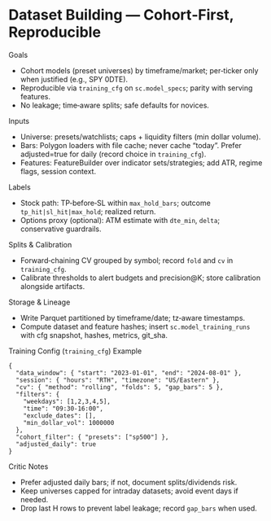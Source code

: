 # Dataset Building — Cohort‑First, Reproducible

Goals
- Cohort models (preset universes) by timeframe/market; per‑ticker only when justified (e.g., SPY 0DTE).
- Reproducible via `training_cfg` on `sc.model_specs`; parity with serving features.
- No leakage; time‑aware splits; safe defaults for novices.

Inputs
- Universe: presets/watchlists; caps + liquidity filters (min dollar volume).
- Bars: Polygon loaders with file cache; never cache “today”. Prefer adjusted=true for daily (record choice in `training_cfg`).
- Features: FeatureBuilder over indicator sets/strategies; add ATR, regime flags, session context.

Labels
- Stock path: TP‑before‑SL within `max_hold_bars`; outcome `tp_hit|sl_hit|max_hold`; realized return.
- Options proxy (optional): ATM estimate with `dte_min`, `delta`; conservative guardrails.

Splits & Calibration
- Forward‑chaining CV grouped by symbol; record `fold` and `cv` in `training_cfg`.
- Calibrate thresholds to alert budgets and precision@K; store calibration alongside artifacts.

Storage & Lineage
- Write Parquet partitioned by timeframe/date; tz‑aware timestamps.
- Compute dataset and feature hashes; insert `sc.model_training_runs` with cfg snapshot, hashes, metrics, git_sha.

Training Config (`training_cfg`) Example
```
{
  "data_window": { "start": "2023-01-01", "end": "2024-08-01" },
  "session": { "hours": "RTH", "timezone": "US/Eastern" },
  "cv": { "method": "rolling", "folds": 5, "gap_bars": 5 },
  "filters": {
    "weekdays": [1,2,3,4,5],
    "time": "09:30-16:00",
    "exclude_dates": [],
    "min_dollar_vol": 1000000
  },
  "cohort_filter": { "presets": ["sp500"] },
  "adjusted_daily": true
}
```

Critic Notes
- Prefer adjusted daily bars; if not, document splits/dividends risk.
- Keep universes capped for intraday datasets; avoid event days if needed.
- Drop last H rows to prevent label leakage; record `gap_bars` when used.
